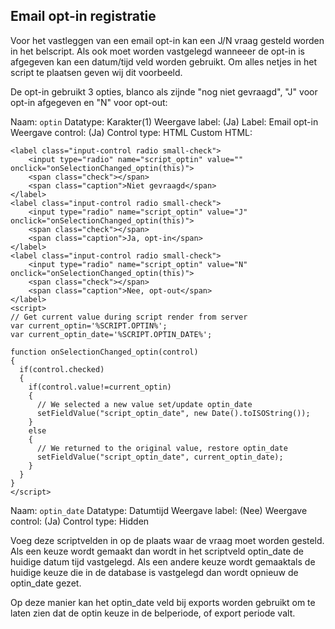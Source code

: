 ## Email opt-in registratie

Voor het vastleggen van een email opt-in kan een J/N vraag gesteld worden in het belscript. 
Als ook moet worden vastgelegd wanneeer de opt-in is afgegeven kan een datum/tijd veld worden gebruikt.
Om alles netjes in het script te plaatsen geven wij dit voorbeeld.

De opt-in gebruikt 3 opties, blanco als zijnde "nog niet gevraagd", "J" voor opt-in afgegeven en "N" voor opt-out:

Naam: `optin`
Datatype: Karakter(1) 
Weergave label: (Ja)
Label: Email opt-in
Weergave control: (Ja)
Control type: HTML
Custom HTML:

```
<label class="input-control radio small-check">
    <input type="radio" name="script_optin" value="" onclick="onSelectionChanged_optin(this)">
    <span class="check"></span>
    <span class="caption">Niet gevraagd</span>
</label>
<label class="input-control radio small-check">
    <input type="radio" name="script_optin" value="J" onclick="onSelectionChanged_optin(this)">
    <span class="check"></span>
    <span class="caption">Ja, opt-in</span>
</label>
<label class="input-control radio small-check">
    <input type="radio" name="script_optin" value="N" onclick="onSelectionChanged_optin(this)">
    <span class="check"></span>
    <span class="caption">Nee, opt-out</span>
</label>
<script>
// Get current value during script render from server
var current_optin='%SCRIPT.OPTIN%';
var current_optin_date='%SCRIPT.OPTIN_DATE%';

function onSelectionChanged_optin(control)
{
  if(control.checked)
  {
    if(control.value!=current_optin)
    {
      // We selected a new value set/update optin_date
      setFieldValue("script_optin_date", new Date().toISOString());
    }
    else
    {
      // We returned to the original value, restore optin_date
      setFieldValue("script_optin_date", current_optin_date);
    }
  }
}
</script>
```

Naam: `optin_date`
Datatype: Datumtijd 
Weergave label: (Nee)
Weergave control: (Ja)
Control type: Hidden


Voeg deze scriptvelden in op de plaats waar de vraag moet worden gesteld.  Als een keuze wordt gemaakt dan wordt in 
het scriptveld optin_date de huidige datum tijd vastgelegd. Als een andere keuze wordt gemaaktals de huidige keuze die 
in de database is vastgelegd dan wordt opnieuw de optin_date gezet.

Op deze manier kan het optin_date veld bij exports worden gebruikt om te laten zien dat de optin keuze in de belperiode, of 
export periode valt. 
